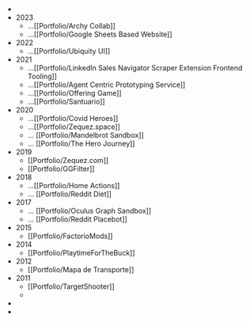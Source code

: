 -
- 2023
	- ...[[Portfolio/Archy Collab]]
	- ...[[Portfolio/Google Sheets Based Website]]
- 2022
	- ...[[Portfolio/Ubiquity UI]]
- 2021
	- ...[[Portfolio/LinkedIn Sales Navigator Scraper Extension Frontend Tooling]]
	- ...[[Portfolio/Agent Centric Prototyping Service]]
	- ...[[Portfolio/Offering Game]]
	- ...[[Portfolio/Santuario]]
- 2020
	- ...[[Portfolio/Covid Heroes]]
	- ...[[Portfolio/Zequez.space]]
	- ... [[Portfolio/Mandelbrot Sandbox]]
	- ... [[Portfolio/The Hero Journey]]
- 2019
	- [[Portfolio/Zequez.com]]
	- [[Portfolio/GGFilter]]
- 2018
	- ...[[Portfolio/Home Actions]]
	- ... [[Portfolio/Reddit Diet]]
- 2017
	- ... [[Portfolio/Oculus Graph Sandbox]]
	- ... [[Portfolio/Reddit Placebot]]
- 2015
	- [[Portfolio/FactorioMods]]
- 2014
	- [[Portfolio/PlaytimeForTheBuck]]
- 2012
	- [[Portfolio/Mapa de Transporte]]
- 2011
	- [[Portfolio/TargetShooter]]
	-
-
-